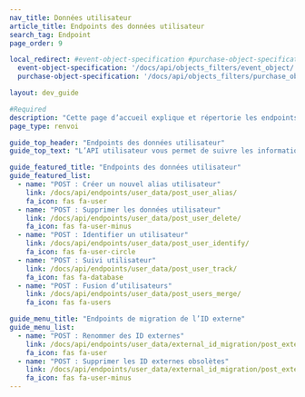 ```yaml
---
nav_title: Données utilisateur
article_title: Endpoints des données utilisateur
search_tag: Endpoint
page_order: 9

local_redirect: #event-object-specification #purchase-object-specification
  event-object-specification: '/docs/api/objects_filters/event_object/'
  purchase-object-specification: '/docs/api/objects_filters/purchase_object/'

layout: dev_guide

#Required
description: "Cette page d’accueil explique et répertorie les endpoints Braze de données utilisateur."
page_type: renvoi

guide_top_header: "Endpoints des données utilisateur"
guide_top_text: "L’API utilisateur vous permet de suivre les informations sur vos utilisateurs en enregistrant des données les concernant qui proviennent de l’extérieur de votre application mobile. Vous pouvez également utiliser cette API pour supprimer des utilisateurs à des fins de test ou autres. <br> <br> Tous les endpoints d’API ont une limite de charge utile de 4 Mo. Les tentatives de publication de données de plus de 4 Mo échoueront avec une entité de demande HTTP 413 trop grande. <br> <br> Les exemples suivants contiennent l’URL https://rest.iad-01.braze.com, mais certains clients devront utiliser une URL d’endpoint différente, par exemple si vous êtes hébergé dans le centre de données européen de Braze ou si vous avez une installation de Braze dédiée. Votre gestionnaire du succès vous informera si vous devez utiliser une URL d’endpoint différente."

guide_featured_title: "Endpoints des données utilisateur"
guide_featured_list:
  - name: "POST : Créer un nouvel alias utilisateur"
    link: /docs/api/endpoints/user_data/post_user_alias/
    fa_icon: fas fa-user
  - name: "POST : Supprimer les données utilisateur"
    link: /docs/api/endpoints/user_data/post_user_delete/
    fa_icon: fas fa-user-minus
  - name: "POST : Identifier un utilisateur"
    link: /docs/api/endpoints/user_data/post_user_identify/
    fa_icon: fas fa-user-circle
  - name: "POST : Suivi utilisateur"
    link: /docs/api/endpoints/user_data/post_user_track/
    fa_icon: fas fa-database
  - name: "POST : Fusion d’utilisateurs"
    link: /docs/api/endpoints/user_data/post_users_merge/
    fa_icon: fas fa-users

guide_menu_title: "Endpoints de migration de l’ID externe"
guide_menu_list:
  - name: "POST : Renommer des ID externes"
    link: /docs/api/endpoints/user_data/external_id_migration/post_external_ids_rename/
    fa_icon: fas fa-user
  - name: "POST : Supprimer les ID externes obsolètes"
    link: /docs/api/endpoints/user_data/external_id_migration/post_external_ids_remove/
    fa_icon: fas fa-user-minus
---
```

